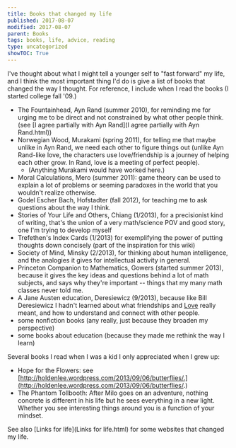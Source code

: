 ```yaml
---
title: Books that changed my life
published: 2017-08-07
modified: 2017-08-07
parent: Books
tags: books, life, advice, reading
type: uncategorized
showTOC: True
---
```


I've thought about what I might tell a younger self to "fast forward" my life, and I think the most important thing I'd do is give a list of books that changed the way I thought. For reference, I include when I read the books (I started college fall '09.)

+ The Fountainhead, Ayn Rand (summer 2010), for reminding me for urging me to be direct and not constrained by what other people think. (see [I agree partially with Ayn Rand](I agree partially with Ayn Rand.html))
+ Norwegian Wood, Murakami (spring 2011), for telling me that maybe unlike in Ayn Rand, we need each other to figure things out (unlike Ayn Rand-like love, the characters use love/friendship is a journey of helping each other grow. In Rand, love is a meeting of perfect people).
    + (Anything Murakami would have worked here.)
+ Moral Calculations, Mero (summer 2011): game theory can be used to explain a lot of problems or seeming paradoxes in the world that you wouldn't realize otherwise.
+ Godel Escher Bach, Hofstadter (fall 2012), for teaching me to ask questions about the way I think.
+ Stories of Your Life and Others, Chiang (1/2013), for a precisionist kind of writing, that's the union of a very math/science POV and good story, one I'm trying to develop myself
+ Trefethen's Index Cards (1/2013) for exemplifying the power of putting thoughts down concisely (part of the inspiration for this wiki)
+ Society of Mind, Minsky (2/2013), for thinking about human intelligence, and the analogies it gives for intellectual activity in general.
+ Princeton Companion to Mathematics, Gowers (started summer 2013), because it gives the key ideas and questions behind a lot of math subjects, and says why they're important -- things that my many math classes never told me.
+ A Jane Austen education, Deresiewicz (9/2013), because like Bill Deresiewicz I hadn't learned about what friendships and [Love](Love.html) really meant, and how to understand and connect with other people.
+ some nonfiction books (any really, just because they broaden my perspective)
+ some books about education (because they made me rethink the way I learn)

Several books I read when I was a kid I only appreciated when I grew up:

+ Hope for the Flowers: see [http://holdenlee.wordpress.com/2013/09/06/butterflies/.](http://holdenlee.wordpress.com/2013/09/06/butterflies/.)
+ The Phantom Tollbooth: After Milo goes on an adventure, nothing concrete is different in his life but he sees everything in a new light. Whether you see interesting things around you is a function of your mindset.

See also [Links for life](Links for life.html) for some websites that changed my life.


